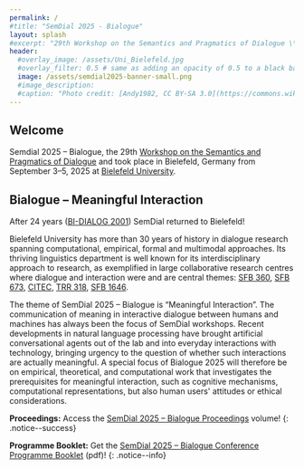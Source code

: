 ```yaml
---
permalink: /
#title: "SemDial 2025 - Bialogue"
layout: splash
#excerpt: "29th Workshop on the Semantics and Pragmatics of Dialogue \\ September, 3-5 2025 \\ Bielefeld University \\ Germany"
header:
  #overlay_image: /assets/Uni_Bielefeld.jpg
  #overlay_filter: 0.5 # same as adding an opacity of 0.5 to a black background
  image: /assets/semdial2025-banner-small.png
  #image_description: 
  #caption: "Photo credit: [Andy1982, CC BY-SA 3.0](https://commons.wikimedia.org/wiki/File:Uni_Bielefeld.jpg) via Wikimedia Commons"
---
```



## Welcome

Semdial 2025 – Bialogue, the 29th [Workshop on the Semantics and Pragmatics of Dialogue](https://www.semdial.org) and took place in Bielefeld, Germany from September 3–5, 2025 at [Bielefeld University](https://www.uni-bielefeld.de/).

## Bialogue – Meaningful Interaction

After 24 years ([BI-DIALOG 2001](https://web.archive.org/web/20020803032540/http://www.uni-bielefeld.de/BIDIALOG/)) SemDial returned to Bielefeld! 

Bielefeld University has more than 30 years of history in dialogue research spanning computational, empirical, formal and multimodal approaches. Its thriving linguistics department is well known for its interdisciplinary approach to research, as exemplified in large collaborative research centres where dialogue and interaction were and are central themes: [SFB 360](http://www.sfb360.uni-bielefeld.de), [SFB 673](https://wwwhomes.uni-bielefeld.de/sfb-673/), [CITEC](https://www.uni-bielefeld.de/zwe/citec/), [TRR 318](https://trr318.uni-paderborn.de/en/), [SFB 1646](https://www.uni-bielefeld.de/sfb/sfb1646/).

The theme of SemDial 2025 – Bialogue is “Meaningful Interaction”. The communication of meaning in interactive dialogue between humans and machines has always been the focus of SemDial workshops. Recent developments in natural language processing have brought artificial conversational agents out of the lab and into everyday interactions with technology, bringing urgency to the question of whether such interactions are actually meaningful. A special focus of Bialogue 2025 will therefore be on empirical, theoretical, and computational work that investigates the prerequisites for meaningful interaction, such as cognitive mechanisms, computational representations, but also human users' attitudes or ethical considerations.

**Proceedings:** Access the [SemDial 2025 – Bialogue Proceedings](https://purl.org/semdial/2025/proceedings) volume!
{: .notice--success}

**Programme Booklet:** Get the [SemDial 2025 – Bialogue Conference Programme Booklet](assets/semdial2025-conference-programme-mobile.pdf) (pdf)!
{: .notice--info}
